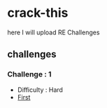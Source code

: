 # crack-this
here I will upload RE Challenges 

## challenges 
### Challenge : 1 
 - Difficulty : Hard 
 - [First](a.exe)
